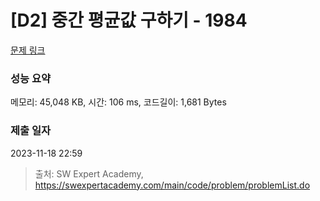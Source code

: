 # [D2] 중간 평균값 구하기 - 1984 

[문제 링크](https://swexpertacademy.com/main/code/problem/problemDetail.do?contestProbId=AV5Pw_-KAdcDFAUq) 

### 성능 요약

메모리: 45,048 KB, 시간: 106 ms, 코드길이: 1,681 Bytes

### 제출 일자

2023-11-18 22:59



> 출처: SW Expert Academy, https://swexpertacademy.com/main/code/problem/problemList.do